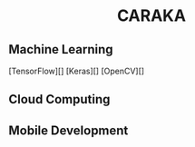 <h1 align='center'>CARAKA</h1>

## Machine Learning

[TensorFlow][]
[Keras][]
[OpenCV][]

## Cloud Computing

## Mobile Development
